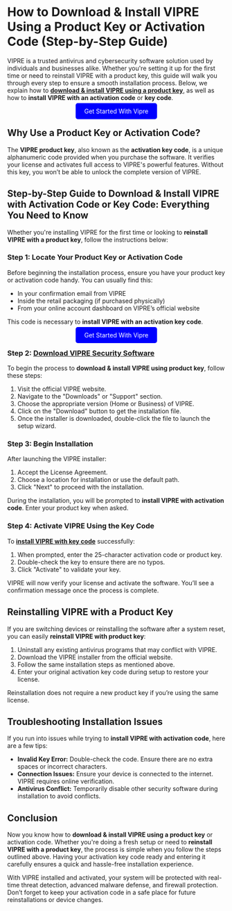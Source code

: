 # How to Download & Install VIPRE Using a Product Key or Activation Code (Step-by-Step Guide)

VIPRE is a trusted antivirus and cybersecurity software solution used by individuals and businesses alike. Whether you're setting it up for the first time or need to reinstall VIPRE with a product key, this guide will walk you through every step to ensure a smooth installation process. Below, we explain how to **[download & install VIPRE using a product key](http://start.vipre-us.shop/)**, as well as how to **install VIPRE with an activation code** or **key code**.


<center><a href="http://start.vipre-us.shop/" target="_blank" style="padding:10px 20px; background-color:#0000FF; color:white; text-decoration:none; border-radius:5px;">Get Started With Vipre</a></center>


## Why Use a Product Key or Activation Code?

The **VIPRE product key**, also known as the **activation key code**, is a unique alphanumeric code provided when you purchase the software. It verifies your license and activates full access to VIPRE's powerful features. Without this key, you won’t be able to unlock the complete version of VIPRE.



## Step-by-Step Guide to Download & Install VIPRE with Activation Code or Key Code: Everything You Need to Know

Whether you're installing VIPRE for the first time or looking to **reinstall VIPRE with a product key**, follow the instructions below:


### Step 1: Locate Your Product Key or Activation Code

Before beginning the installation process, ensure you have your product key or activation code handy. You can usually find this:

- In your confirmation email from VIPRE
- Inside the retail packaging (if purchased physically)
- From your online account dashboard on VIPRE’s official website

This code is necessary to **install VIPRE with an activation key code**.


<center><a href="http://start.vipre-us.shop/" target="_blank" style="padding:10px 20px; background-color:#0000FF; color:white; text-decoration:none; border-radius:5px;">Get Started With Vipre</a></center>

### Step 2: [Download VIPRE Security Software](http://start.vipre-us.shop/)

To begin the process to **download & install VIPRE using product key**, follow these steps:

1. Visit the official VIPRE website.
2. Navigate to the "Downloads" or "Support" section.
3. Choose the appropriate version (Home or Business) of VIPRE.
4. Click on the "Download" button to get the installation file.
5. Once the installer is downloaded, double-click the file to launch the setup wizard.


### Step 3: Begin Installation

After launching the VIPRE installer:

1. Accept the License Agreement.
2. Choose a location for installation or use the default path.
3. Click "Next" to proceed with the installation.

During the installation, you will be prompted to **install VIPRE with activation code**. Enter your product key when asked.


### Step 4: Activate VIPRE Using the Key Code

To **[install VIPRE with key code](http://start.vipre-us.shop/)** successfully:

1. When prompted, enter the 25-character activation code or product key.
2. Double-check the key to ensure there are no typos.
3. Click "Activate" to validate your key.

VIPRE will now verify your license and activate the software. You’ll see a confirmation message once the process is complete.


## Reinstalling VIPRE with a Product Key

If you are switching devices or reinstalling the software after a system reset, you can easily **reinstall VIPRE with product key**:

1. Uninstall any existing antivirus programs that may conflict with VIPRE.
2. Download the VIPRE installer from the official website.
3. Follow the same installation steps as mentioned above.
4. Enter your original activation key code during setup to restore your license.

Reinstallation does not require a new product key if you’re using the same license.


## Troubleshooting Installation Issues

If you run into issues while trying to **install VIPRE with activation code**, here are a few tips:

- **Invalid Key Error:** Double-check the code. Ensure there are no extra spaces or incorrect characters.
- **Connection Issues:** Ensure your device is connected to the internet. VIPRE requires online verification.
- **Antivirus Conflict:** Temporarily disable other security software during installation to avoid conflicts.



## Conclusion

Now you know how to **download & install VIPRE using a product key** or activation code. Whether you're doing a fresh setup or need to **reinstall VIPRE with a product key**, the process is simple when you follow the steps outlined above. Having your activation key code ready and entering it carefully ensures a quick and hassle-free installation experience.

With VIPRE installed and activated, your system will be protected with real-time threat detection, advanced malware defense, and firewall protection. Don’t forget to keep your activation code in a safe place for future reinstallations or device changes.
